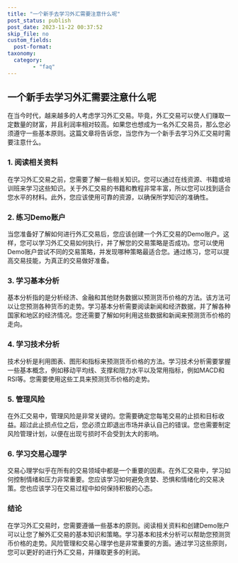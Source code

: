```yaml
---
title: "一个新手去学习外汇需要注意什么呢"
post_status: publish
post_date: 2023-11-22 00:37:52
skip_file: no
custom_fields: 
  post-format: 
taxonomy:
  category:
        - "faq"
---
```


## 一个新手去学习外汇需要注意什么呢

在当今时代，越来越多的人考虑学习外汇交易。毕竟，外汇交易可以使人们赚取一定数量的财富，并且利润率相对较高。如果您也想成为一名外汇交易员，那么您必须遵守一些基本原则。这篇文章将告诉您，当您作为一个新手去学习外汇交易时需要注意什么。

### 1. 阅读相关资料

在学习外汇交易之前，您需要了解一些相关知识。您可以通过在线资源、书籍或培训班来学习这些知识。关于外汇交易的书籍和教程非常丰富，所以您可以找到适合您水平的材料。此外，您应该使用可靠的资源，以确保所学知识的准确性。

### 2. 练习Demo账户

当您准备好了解如何进行外汇交易后，您应该创建一个外汇交易的Demo账户。这样，您可以学习外汇交易如何执行，并了解您的交易策略是否成功。您可以使用Demo账户尝试不同的交易策略，并发现哪种策略最适合您。通过练习，您可以提高交易技能，为真正的交易做好准备。

### 3. 学习基本分析

基本分析指的是分析经济、金融和其他财务数据以预测货币价格的方法。该方法可以让您预测各种货币的走势。学习基本分析需要阅读新闻和经济数据，并了解各种国家和地区的经济情况。您还需要了解如何利用这些数据和新闻来预测货币价格的走向。

### 4. 学习技术分析

技术分析是利用图表、图形和指标来预测货币价格的方法。学习技术分析需要掌握一些基本概念，例如移动平均线、支撑和阻力水平以及常用指标，例如MACD和RSI等。您需要使用这些工具来预测货币价格的走势。

### 5. 管理风险

在外汇交易中，管理风险是非常关键的。您需要确定您每笔交易的止损和目标收益。超过此止损点位之后，您必须立即退出市场并承认自己的错误。您也需要制定风险管理计划，以便在出现亏损时不会受到太大的影响。

### 6. 学习交易心理学

交易心理学似乎在所有的交易领域中都是一个重要的因素。在外汇交易中，学习如何控制情绪和压力非常重要。您应该学习如何避免贪婪、恐惧和情绪化的交易决策。您也应该学习在交易过程中如何保持积极的心态。

### 结论

在学习外汇交易时，您需要遵循一些基本的原则。阅读相关资料和创建Demo账户可以让您了解外汇交易的基本知识和策略。学习基本和技术分析可以帮助您预测货币价格的走势。风险管理和交易心理学也是非常重要的方面。通过学习这些原则，您可以更好的进行外汇交易，并赚取更多的利润。
